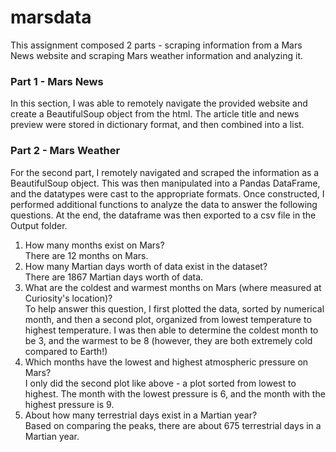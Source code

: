 # marsdata
This assignment composed 2 parts - scraping information from a Mars News website and scraping Mars weather information and analyzing it.

### Part 1 - Mars News
In this section, I was able to remotely navigate the provided website and create a BeautifulSoup object from the html. The article title and news preview were stored in dictionary format, and then combined into a list.

### Part 2 - Mars Weather
For the second part, I remotely navigated and scraped the information as a BeautifulSoup object. This was then manipulated into a Pandas DataFrame, and the datatypes were cast to the appropriate formats. Once constructed, I performed additional functions to analyze the data to answer the following questions. At the end, the dataframe was then exported to a csv file in the Output folder.
1. How many months exist on Mars?  
There are 12 months on Mars.
2. How many Martian days worth of data exist in the dataset?  
There are 1867 Martian days worth of data. 
3. What are the coldest and warmest months on Mars (where measured at Curiosity's location)?  
To help answer this question, I first plotted the data, sorted by numerical month, and then a second plot, organized from lowest temperature to highest temperature. I was then able to determine the coldest month to be 3, and the warmest to be 8 (however, they are both extremely cold compared to Earth!)
4. Which months have the lowest and highest atmospheric pressure on Mars?  
I only did the second plot like above - a plot sorted from lowest to highest. The month with the lowest pressure is 6, and the month with the highest pressure is 9.
5. About how many terrestrial days exist in a Martian year?  
Based on comparing the peaks, there are about 675 terrestrial days in a Martian year. 
